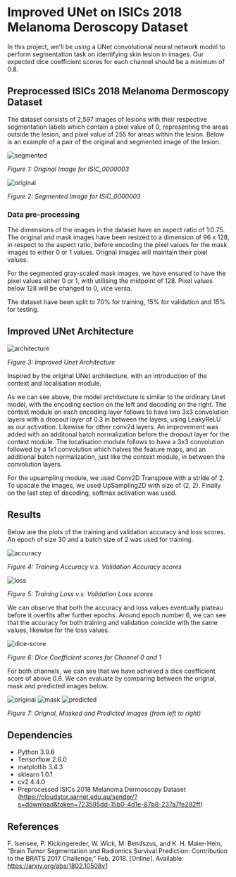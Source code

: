 
# Improved UNet on ISICs 2018 Melanoma Deroscopy Dataset

In this project, we'll be using a UNet convolutional neural network model to perform segmentation task on identifying skin lesion in images. Our expected dice coefficient scores for each channel should be a minimum of 0.8. 

## Preprocessed ISICs 2018 Melanoma Dermoscopy Dataset

The dataset consists of 2,597 images of lesions with their respective segmentation labels which contain a pixel value of 0, representing the areas outside the lesion, and pixel value of 255 for areas within the lesion. Below is an example of a pair of the original and segmented image of the lesion. 

![segmented](Input_x2/ISIC_0000003.jpg) 

_Figure 1: Original Image for ISIC_0000003_

![original](GroundTruth_x2/ISIC_0000003_segmentation.png) 

_Figure 2: Segmented Image for ISIC_0000003_

### Data pre-processing

The dimensions of the images in the dataset have an aspect ratio of 1:0.75. The original and mask images have been resized to a dimension of 96 x 128, in respect to the aspect ratio, before encoding the pixel values for the mask images to either 0 or 1 values. Orignal images will maintain their pixel values. 


For the segmented gray-scaled mask images, we have ensured to have the pixel values either 0 or 1, with utilising the midpoint of 128. Pixel values below 128 will be changed to 0, vice versa. 


The dataset have been split to 70% for training, 15% for validation and 15% for testing. 


## Improved UNet Architecture

![architecture](images/architecture.png)

_Figure 3: Improved Unet Architecture_

Inspired by the original UNet architecture, with an introduction of the context and localisation module. 

As we can see above, the model architecture is similar to the ordinary Unet model, with the encoding section on the left and decoding on the right. The context module on each encoding layer follows to have two 3x3 convolution layers with a dropout layer of 0.3 in between the layers, using LeakyReLU as our activation. Likewise for other conv2d layers. An improvement was added with an additonal batch normalization before the dropout layer for the context module. The localisation module follows to have a 3x3 convolution followed by a 1x1 convolution which halves the feature maps, and an additional batch normalization, just like the context module, in between the convolution layers. 

For the upsampling module, we used Conv2D Transpose with a stride of 2. To upscale the images, we used UpSampling2D with size of (2, 2). Finally on the last step of decoding, softmax activation was used. 

## Results

Below are the plots of the training and validation accuracy and loss scores. An epoch of size 30 and a batch size of 2 was used for training. 

![accuracy](images/accuracy.png)

_Figure 4: Training Accuracy v.s. Validation Accuracy scores_


![loss](images/loss.png)

_Figure 5: Training Loss v.s. Validation Loss scores_

We can observe that both the accuracy and loss values eventually plateau before it overfits after further epochs. Around epoch number 6, we can see that the accuracy for both training and validation coincide with the same values, likewise for the loss values. 


![dice-score](images/dice-scores.png)

_Figure 6: Dice Coefficient scores for Channel 0 and 1_

For both channels, we can see that we have acheived a dice coefficient score of above 0.8. We can evaluate by comparing between the orignal, mask and predicted images below. 

![original](images/original.jpg) ![mask](images/mask.png) ![predicted](images/predicted.png)

_Figure 7: Orignal, Masked and Predicted images (from left to right)_


## Dependencies
- Python 3.9.6
- Tensorflow 2.6.0
- matplotlib 3.4.3
- sklearn 1.0.1
- cv2 4.4.0
- Preprocessed ISICs 2018 Melanoma Dermoscopy Dataset (https://cloudstor.aarnet.edu.au/sender/?s=download&token=723595dd-15b0-4d1e-87b8-237a7fe282ff)


## References
F. Isensee, P. Kickingereder, W. Wick, M. Bendszus, and K. H. Maier-Hein, “Brain Tumor Segmentation
and Radiomics Survival Prediction: Contribution to the BRATS 2017 Challenge,” Feb. 2018. [Online].
Available: https://arxiv.org/abs/1802.10508v1